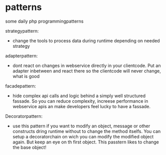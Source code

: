 # patterns
some daily php programmingpatterns 

strategypattern:
- change the tools to process data during runtime depending on needed strategy

adapterpattern:
- dont react on changes in webservice directly in your clientcode. Put an adapter inbetween and react there
  so the clientcode will never change, what is good

facadepattern:
- hide complex api calls and logic behind a simply well structured fassade. So you can reduce complexity, increese performance in webservice apis an
  make developers feel lucky to have a fassade.

Decoratorpattern:
- use this pattern if you want to modify an object, message or other constructs dring runtime without to change the method itselfs.
  You can setup a decoratorchain on wich you can modify the modified object again. But keep an eye on th first object. This passtern likes to change the 
  base object! 


  
  
  
